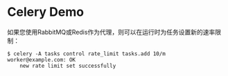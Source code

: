 # Celery Demo



如果您使用RabbitMQ或Redis作为代理，则可以在运行时为任务设置新的速率限制：
```commandline
$ celery -A tasks control rate_limit tasks.add 10/m
worker@example.com: OK
    new rate limit set successfully
```
